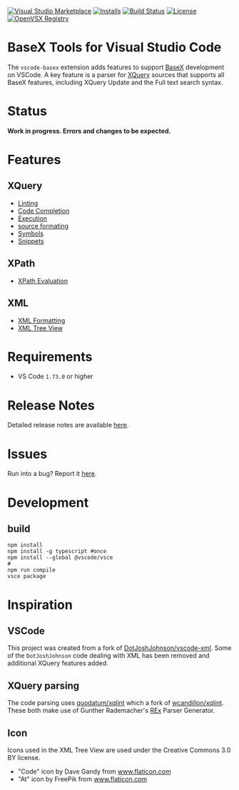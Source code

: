 [![Visual Studio Marketplace](https://img.shields.io/visual-studio-marketplace/v/quodatum.vscode-basex?style=for-the-badge&label=VS%20Marketplace&logo=visual-studio-code)](https://marketplace.visualstudio.com/items?itemName=quodatum.vscode-basex)
[![Installs](https://img.shields.io/visual-studio-marketplace/i/quodatum.vscode-basex?style=for-the-badge&logo=microsoft)](https://marketplace.visualstudio.com/items?itemName=quodatum.vscode-basex)
[![Build Status](https://img.shields.io/github/actions/workflow/status/quodatum/vscode-basex/CI.yaml?branch=main&style=for-the-badge&logo=github)](https://github.com/quodatum/vscode-basex/actions?query=workflow:CI)
[![License](https://img.shields.io/github/license/quodatum/vscode-basex?style=for-the-badge)](https://github.com/quodatum/vscode-basex/blob/master/LICENSE)
[![OpenVSX Registry](https://img.shields.io/open-vsx/dt/quodatum/vscode-basex?color=purple&label=OpenVSX%20Downloads&style=for-the-badge)](https://open-vsx.org/extension/quodatum/vscode-basex)

# BaseX Tools for Visual Studio Code

The `vscode-basex` extension adds features to support [BaseX](https://basex.org/) development on VSCode.
A key feature is a parser for [XQuery](https://quodatum.github.io/basex-xqparse/) sources that supports all BaseX features, including XQuery Update and the Full text search syntax.  
# Status
__Work in progress. Errors and changes to be expected.__

# Features
## XQuery
* [Linting](https://github.com/Quodatum/vscode-basex/wiki/xquery-linting)
* [Code Completion](https://github.com/Quodatum/vscode-basex/wiki/xquery-code-completion)
* [Execution](https://github.com/Quodatum/vscode-basex/wiki/xquery-script-execution)
* [source formating](https://github.com/Quodatum/vscode-basex/wiki/xquery-source-formating)
* [Symbols](https://github.com/Quodatum/vscode-basex/wiki/xquery-symbols)
* [Snippets](https://github.com/Quodatum/vscode-basex/wiki/xquery-snippets)
## XPath
* [XPath Evaluation](https://github.com/Quodatum/vscode-basex/wiki/xpath-evaluation)
## XML
* [XML Formatting](https://github.com/Quodatum/vscode-basex/wiki/xml-formatting)
* [XML Tree View](https://github.com/Quodatum/vscode-basex/wiki/xml-tree-view)



# Requirements
* VS Code `1.73.0` or higher

# Release Notes
Detailed release notes are available [here](https://github.com/Quodatum/vscode-basex/releases).

# Issues
Run into a bug? Report it [here](https://github.com/Quodatum/vscode-basex/issues).
# Development

## build

```
npm install
npm install -g typescript #once
npm install --global @vscode/vsce
#
npm run compile
vsce package
```

# Inspiration
## VSCode
This project was created from a fork of [DotJoshJohnson/vscode-xml](https://github.com/DotJoshJohnson/vscode-xml). Some of the `DotJoshJohnson` code dealing with XML has been removed and additional XQuery features added. 
## XQuery parsing
The code parsing uses [quodatum/xqlint](https://github.com/Quodatum/xqlint) which a fork of [wcandillon/xqlint](https://github.com/wcandillon/xqlint).
These both make use of Gunther Rademacher's [REx](https://www.bottlecaps.de/rex/) Parser Generator.

## Icon 

Icons used in the XML Tree View are used under the Creative Commons 3.0 BY license.
* "Code" icon by Dave Gandy from www.flaticon.com
* "At" icon by FreePik from www.flaticon.com


